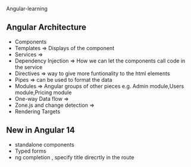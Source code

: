 Angular-learning
## Angular Architecture
- Components
- Templates => Displays of the component
- Services => 
- Dependency Injection => How we can let the components call code in the service
- Directives =>  way to give more funtionality to the html elements
- Pipes => can be used to format the data
- Modules => Angular groups of other pieces e.g. Admin module,Users module,Pricing module
- One-way Data flow => 
- Zone.js and change detection => 
- Rendering Targets
## New in Angular 14
- standalone components
- Typed forms
- ng completion , specify title direcrtly in the route
